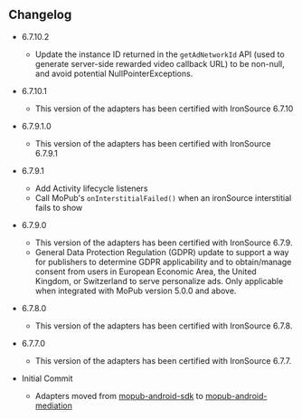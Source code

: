## Changelog
  * 6.7.10.2
    * Update the instance ID returned in the `getAdNetworkId` API (used to generate server-side rewarded video callback URL) to be non-null, and avoid potential NullPointerExceptions.


  * 6.7.10.1
    * This version of the adapters has been certified with IronSource 6.7.10

  * 6.7.9.1.0
    * This version of the adapters has been certified with IronSource 6.7.9.1

  * 6.7.9.1
    * Add Activity lifecycle listeners
    * Call MoPub's `onInterstitialFailed()` when an ironSource interstitial fails to show

  * 6.7.9.0
    * This version of the adapters has been certified with IronSource 6.7.9.
    * General Data Protection Regulation (GDPR) update to support a way for publishers to determine GDPR applicability and to obtain/manage consent from users in European Economic Area, the United Kingdom, or Switzerland to serve personalize ads. Only applicable when integrated with MoPub version 5.0.0 and above.

  * 6.7.8.0
    * This version of the adapters has been certified with IronSource 6.7.8.

  * 6.7.7.0
    * This version of the adapters has been certified with IronSource 6.7.7.
	
  * Initial Commit
  	* Adapters moved from [mopub-android-sdk](https://github.com/mopub/mopub-android-sdk) to [mopub-android-mediation](https://github.com/mopub/mopub-android-mediation/)
